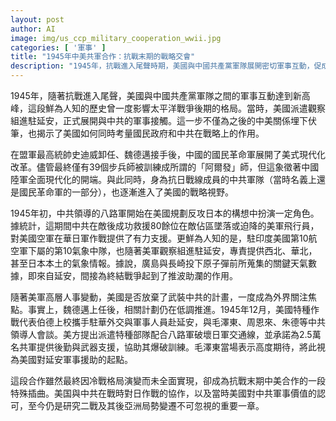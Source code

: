 ```yaml
---
layout: post
author: AI
image: img/us_ccp_military_cooperation_wwii.jpg
categories: [ '軍事' ]
title: "1945年中美共軍合作：抗戰末期的戰略交會"
description: "1945年，抗戰進入尾聲時期，美國與中國共產黨軍隊展開密切軍事互動，促成了延安觀察組的進駐、情報交流與援助計畫，這段短暫卻重要的合作曾深刻影響太平洋戰爭和戰後亞洲格局，成為中美關係歷史上鮮為人知的特殊篇章。"
---
```

1945年，隨著抗戰進入尾聲，美國與中國共產黨軍隊之間的軍事互動達到新高峰，這段鮮為人知的歷史曾一度影響太平洋戰爭後期的格局。當時，美國派遣觀察組進駐延安，正式展開與中共的軍事接觸。這一步不僅為之後的中美關係埋下伏筆，也揭示了美國如何同時考量國民政府和中共在戰略上的作用。

在盟軍最高統帥史迪威卸任、魏德邁接手後，中國的國民革命軍展開了美式現代化改革。儘管最終僅有39個步兵師被訓練成所謂的「阿爾發」師，但這象徵著中國陸軍全面現代化的開端。與此同時，身為抗日戰線成員的中共軍隊（當時名義上還是國民革命軍的一部分），也逐漸進入了美國的戰略視野。

1945年初，中共領導的八路軍開始在美國規劃反攻日本的構想中扮演一定角色。據統計，這期間中共在敵後成功救援80餘位在敵佔區墜落或迫降的美軍飛行員，對美國空軍在華日軍作戰提供了有力支援。更鮮為人知的是，駐印度美國第10航空軍下屬的第10氣象中隊，也隨著美軍觀察組進駐延安，專責提供西北、華北，甚至日本本土的氣象情報。據說，廣島與長崎投下原子彈前所蒐集的關鍵天氣數據，即來自延安，間接為終結戰爭起到了推波助瀾的作用。

隨著美軍高層人事變動，美國是否放棄了武裝中共的計畫，一度成為外界關注焦點。事實上，魏德邁上任後，相關計劃仍在低調推進。1945年12月，美國特種作戰代表伯德上校攜手駐華外交與軍事人員赴延安，與毛澤東、周恩來、朱德等中共領導人會談。美方提出派遣特種部隊配合八路軍破壞日軍交通線，並承諾為2.5萬名共軍提供後勤與武器支援，協助其爆破訓練。毛澤東當場表示高度期待，將此視為美國對延安軍事援助的起點。

這段合作雖然最終因冷戰格局演變而未全面實現，卻成為抗戰末期中美合作的一段特殊插曲。美国與中共在戰時對日作戰的協作，以及當時美國對中共軍事價值的認可，至今仍是研究二戰及其後亞洲局勢變遷不可忽視的重要一章。